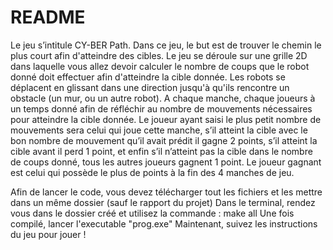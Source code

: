 # README

Le jeu s’intitule CY-BER Path.
  Dans ce jeu, le but est de trouver le chemin le plus court afin d'atteindre des cibles. Le jeu se déroule sur une grille 2D dans laquelle vous allez devoir calculer le nombre de coups que le robot donné doit effectuer afin d'atteindre la cible donnée. Les robots se déplacent en glissant dans une direction jusqu'à qu'ils rencontre un obstacle (un mur, ou un autre robot).
A chaque manche, chaque joueurs à un temps donné afin de réfléchir au nombre de mouvements nécessaires pour atteindre la cible donnée.
Le joueur ayant saisi le plus petit nombre de mouvements sera celui qui joue cette manche, s’il atteint la cible avec le bon nombre de mouvement qu’il avait prédit il gagne 2 points, s’il atteint la cible avant il perd 1 point, et enfin s’il n’atteint pas la cible dans le nombre de coups donné, tous les autres joueurs gagnent 1 point.
Le joueur gagnant est celui qui possède le plus de points à la fin des 4 manches de jeu.

Afin de lancer le code, vous devez télécharger tout les fichiers et les mettre dans un même dossier (sauf le rapport du projet)
Dans le terminal, rendez vous dans le dossier créé et utilisez la commande : make all
Une fois compilé, lancer l'executable "prog.exe"
Maintenant, suivez les instructions du jeu pour jouer !
